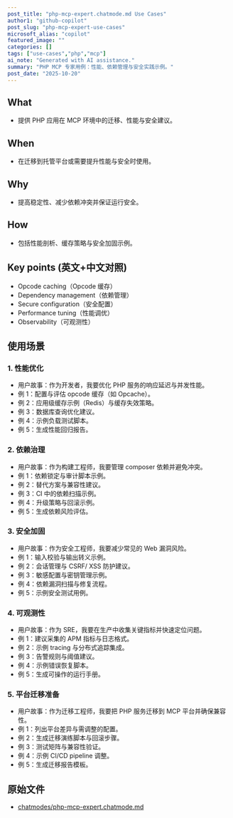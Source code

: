 ```yaml
---
post_title: "php-mcp-expert.chatmode.md Use Cases"
author1: "github-copilot"
post_slug: "php-mcp-expert-use-cases"
microsoft_alias: "copilot"
featured_image: ""
categories: []
tags: ["use-cases","php","mcp"]
ai_note: "Generated with AI assistance."
summary: "PHP MCP 专家用例：性能、依赖管理与安全实践示例。"
post_date: "2025-10-20"
---
```


<!-- markdownlint-disable MD041 -->

## What

- 提供 PHP 应用在 MCP 环境中的迁移、性能与安全建议。

## When

- 在迁移到托管平台或需要提升性能与安全时使用。

## Why

- 提高稳定性、减少依赖冲突并保证运行安全。

## How

- 包括性能剖析、缓存策略与安全加固示例。

## Key points (英文+中文对照)

- Opcode caching（Opcode 缓存）
- Dependency management（依赖管理）
- Secure configuration（安全配置）
- Performance tuning（性能调优）
- Observability（可观测性）

## 使用场景

### 1. 性能优化

- 用户故事：作为开发者，我要优化 PHP 服务的响应延迟与并发性能。
- 例 1：配置与评估 opcode 缓存（如 Opcache）。
- 例 2：应用级缓存示例（Redis）与缓存失效策略。
- 例 3：数据库查询优化建议。
- 例 4：示例负载测试脚本。
- 例 5：生成性能回归报告。

### 2. 依赖治理

- 用户故事：作为构建工程师，我要管理 composer 依赖并避免冲突。
- 例 1：依赖锁定与审计脚本示例。
- 例 2：替代方案与兼容性建议。
- 例 3：CI 中的依赖扫描示例。
- 例 4：升级策略与回滚示例。
- 例 5：生成依赖风险评估。

### 3. 安全加固

- 用户故事：作为安全工程师，我要减少常见的 Web 漏洞风险。
- 例 1：输入校验与输出转义示例。
- 例 2：会话管理与 CSRF/ XSS 防护建议。
- 例 3：敏感配置与密钥管理示例。
- 例 4：依赖漏洞扫描与修复流程。
- 例 5：示例安全测试用例。

### 4. 可观测性

- 用户故事：作为 SRE，我要在生产中收集关键指标并快速定位问题。
- 例 1：建议采集的 APM 指标与日志格式。
- 例 2：示例 tracing 与分布式追踪集成。
- 例 3：告警规则与阈值建议。
- 例 4：示例错误恢复脚本。
- 例 5：生成可操作的运行手册。

### 5. 平台迁移准备

- 用户故事：作为迁移工程师，我要把 PHP 服务迁移到 MCP 平台并确保兼容性。
- 例 1：列出平台差异与需调整的配置。
- 例 2：生成迁移演练脚本与回滚步骤。
- 例 3：测试矩阵与兼容性验证。
- 例 4：示例 CI/CD pipeline 调整。
- 例 5：生成迁移报告模板。

## 原始文件

- [chatmodes/php-mcp-expert.chatmode.md](../../../chatmodes/php-mcp-expert.chatmode.md)
